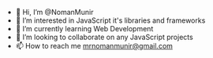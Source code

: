 - 👋 Hi, I’m @NomanMunir
- 👀 I’m interested in JavaScript it's libraries and frameworks
- 🌱 I’m currently learning Web Development
- 💞️ I’m looking to collaborate on any JavaScript projects
- 📫 How to reach me mrnomanmunir@gmail.com

<!---
NomanMunir/NomanMunir is a ✨ special ✨ repository because its `README.md` (this file) appears on your GitHub profile.
You can click the Preview link to take a look at your changes.
--->
